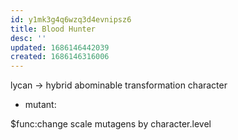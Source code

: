 ```yaml
---
id: y1mk3g4q6wzq3d4evnipsz6
title: Blood Hunter
desc: ''
updated: 1686146442039
created: 1686146316006
---
```


lycan -> hybrid
  abominable transformation character
- mutant:

$func:change scale mutagens by character.level